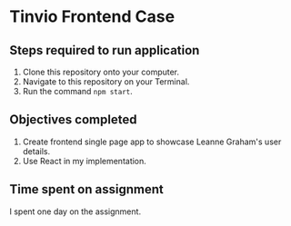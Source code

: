# Tinvio Frontend Case

## Steps required to run application

1. Clone this repository onto your computer.
2. Navigate to this repository on your Terminal.
3. Run the command `npm start`.

## Objectives completed

1. Create frontend single page app to showcase Leanne Graham's user details.
2. Use React in my implementation.

## Time spent on assignment

I spent one day on the assignment.

